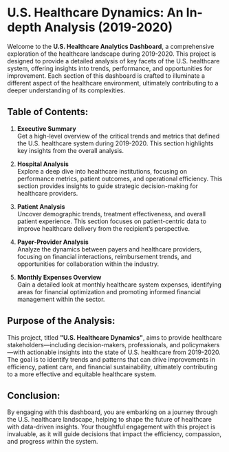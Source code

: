 # U.S. Healthcare Dynamics: An In-depth Analysis (2019-2020)

Welcome to the **U.S. Healthcare Analytics Dashboard**, a comprehensive exploration of the healthcare landscape during 2019-2020. This project is designed to provide a detailed analysis of key facets of the U.S. healthcare system, offering insights into trends, performance, and opportunities for improvement. Each section of this dashboard is crafted to illuminate a different aspect of the healthcare environment, ultimately contributing to a deeper understanding of its complexities.

## Table of Contents:
1. **Executive Summary**  
   Get a high-level overview of the critical trends and metrics that defined the U.S. healthcare system during 2019-2020. This section highlights key insights from the overall analysis.
   
2. **Hospital Analysis**  
   Explore a deep dive into healthcare institutions, focusing on performance metrics, patient outcomes, and operational efficiency. This section provides insights to guide strategic decision-making for healthcare providers.

3. **Patient Analysis**  
   Uncover demographic trends, treatment effectiveness, and overall patient experience. This section focuses on patient-centric data to improve healthcare delivery from the recipient’s perspective.

4. **Payer-Provider Analysis**  
   Analyze the dynamics between payers and healthcare providers, focusing on financial interactions, reimbursement trends, and opportunities for collaboration within the industry.

5. **Monthly Expenses Overview**  
   Gain a detailed look at monthly healthcare system expenses, identifying areas for financial optimization and promoting informed financial management within the sector.

## Purpose of the Analysis:
This project, titled **"U.S. Healthcare Dynamics"**, aims to provide healthcare stakeholders—including decision-makers, professionals, and policymakers—with actionable insights into the state of U.S. healthcare from 2019-2020. The goal is to identify trends and patterns that can drive improvements in efficiency, patient care, and financial sustainability, ultimately contributing to a more effective and equitable healthcare system.

## Conclusion:
By engaging with this dashboard, you are embarking on a journey through the U.S. healthcare landscape, helping to shape the future of healthcare with data-driven insights. Your thoughtful engagement with this project is invaluable, as it will guide decisions that impact the efficiency, compassion, and progress within the system.
